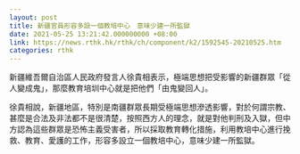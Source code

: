 ```yaml
---
layout: post
title: 新疆官員形容多設一個教培中心　意味少建一所監獄
date: 2021-05-25 13:21:42.000000000 +08:00
link: https://news.rthk.hk/rthk/ch/component/k2/1592545-20210525.htm
categories: rthk
---
```


新疆維吾爾自治區人民政府發言人徐貴相表示，極端思想把受影響的新疆群眾「從人變成鬼」，那麼教育培圳中心就是把他們「由鬼變回人」。

徐貴相說，新疆地區，特別是南疆群眾長期受極端思想滲透影響，對於何謂宗教、甚麼是合法及非法都不是很清楚，按照西方人的理念，就是對他判刑及入獄，但中方認為這些群眾是恐怖主義受害者，所以採取教育轉化措施，利用教培中心進行挽救、教育、愛護的工作，形容多設立一個教培中心，意味少建一所監獄。
